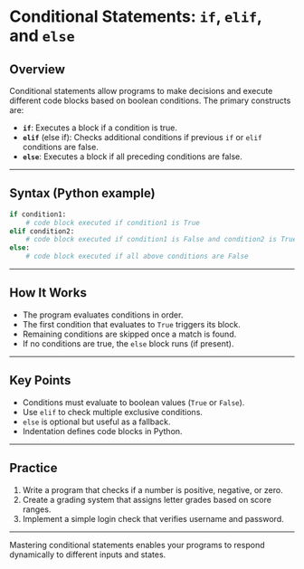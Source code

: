 # Conditional Statements: `if`, `elif`, and `else`

## Overview
Conditional statements allow programs to make decisions and execute different code blocks based on boolean conditions. The primary constructs are:

- **`if`**: Executes a block if a condition is true.
- **`elif`** (else if): Checks additional conditions if previous `if` or `elif` conditions are false.
- **`else`**: Executes a block if all preceding conditions are false.

---

## Syntax (Python example)

```python
if condition1:
    # code block executed if condition1 is True
elif condition2:
    # code block executed if condition1 is False and condition2 is True
else:
    # code block executed if all above conditions are False
```

---

## How It Works

- The program evaluates conditions in order.
- The first condition that evaluates to `True` triggers its block.
- Remaining conditions are skipped once a match is found.
- If no conditions are true, the `else` block runs (if present).

---

## Key Points

- Conditions must evaluate to boolean values (`True` or `False`).
- Use `elif` to check multiple exclusive conditions.
- `else` is optional but useful as a fallback.
- Indentation defines code blocks in Python.

---

## Practice

1. Write a program that checks if a number is positive, negative, or zero.
2. Create a grading system that assigns letter grades based on score ranges.
3. Implement a simple login check that verifies username and password.

---

Mastering conditional statements enables your programs to respond dynamically to different inputs and states.
